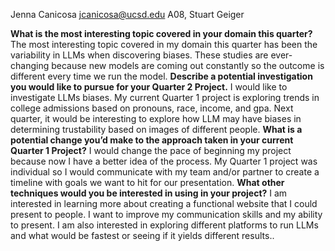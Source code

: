 Jenna Canicosa
jcanicosa@ucsd.edu
A08, Stuart Geiger

**What is the most interesting topic covered in your domain this quarter?**
The most interesting topic covered in my domain this quarter has been the variability in LLMs when discovering biases. These studies are ever-changing because new models are coming out constantly so the outcome is different every time we run the model.
**Describe a potential investigation you would like to pursue for your Quarter 2 Project.**
I would like to investigate LLMs biases. My current Quarter 1 project is exploring trends in college admissions based on pronouns, race, income, and gpa. Next quarter, it would be interesting to explore how LLM may have biases in determining trustability based on images of different people. 
**What is a potential change you’d make to the approach taken in your current Quarter 1 Project?**
I would change the pace of beginning my project because now I have a better idea of the process. My Quarter 1 project was individual so I would communicate with my team and/or partner to create a timeline with goals we want to hit for our presentation.
**What other techniques would you be interested in using in your project?**
I am interested in learning more about creating a functional website that I could present to people. I want to improve my communication skills and my ability to present. I am also interested in exploring different platforms to run LLMs and what would be fastest or seeing if it yields different results..
